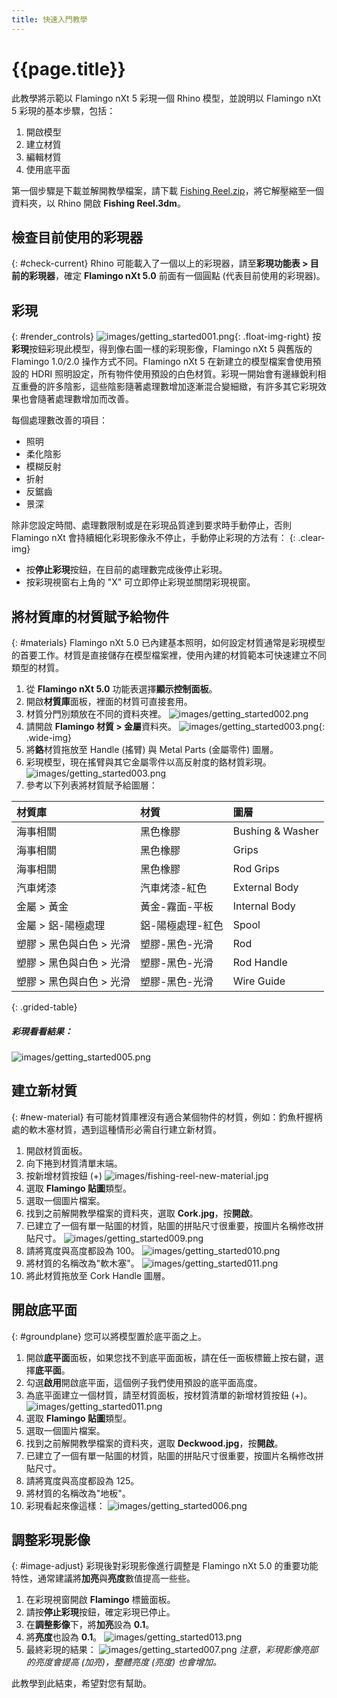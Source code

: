 ```yaml
---
title: 快速入門教學
---
```

<!-- TODO: Make sure to update this page and get working in the guides section of the documentation. -->

# {{page.title}}
此教學將示範以 Flamingo nXt 5 彩現一個 Rhino 模型，並說明以 Flamingo nXt 5 彩現的基本步驟，包括：

1. 開啟模型
1. 建立材質
1. 編輯材質
1. 使用底平面

第一個步驟是下載並解開教學檔案，請下載 [Fishing Reel.zip](files/nxt5%20fishing.zip)，將它解壓縮至一個資料夾，以 Rhino 開啟 **Fishing Reel.3dm**。

## 檢查目前使用的彩現器
{: #check-current}
Rhino 可能載入了一個以上的彩現器，請至**彩現功能表 > 目前的彩現器**，確定 **Flamingo nXt 5.0** 前面有一個圓點 (代表目前使用的彩現器)。

## 彩現
{: #render_controls}
![images/getting_started001.png](images/getting_started001.png){: .float-img-right} 按**彩現**按鈕彩現此模型，得到像右圖一樣的彩現影像，Flamingo nXt 5 與舊版的 Flamingo 1.0/2.0 操作方式不同。Flamingo nXt 5 在新建立的模型檔案會使用預設的 HDRI 照明設定，所有物件使用預設的白色材質。彩現一開始會有邊緣銳利相互重疊的許多陰影，這些陰影隨著處理數增加逐漸混合變細緻，有許多其它彩現效果也會隨著處理數增加而改善。

每個處理數改善的項目：

* 照明
* 柔化陰影
* 模糊反射
* 折射
* 反鋸齒
* 景深

除非您設定時間、處理數限制或是在彩現品質達到要求時手動停止，否則 Flamingo nXt 會持續細化彩現影像永不停止，手動停止彩現的方法有：
{: .clear-img}

* 按**停止彩現**按鈕，在目前的處理數完成後停止彩現。
* 按彩現視窗右上角的 "X" 可立即停止彩現並關閉彩現視窗。

## 將材質庫的材質賦予給物件
{: #materials}
Flamingo nXt 5.0 已內建基本照明，如何設定材質通常是彩現模型的首要工作。材質是直接儲存在模型檔案裡，使用內建的材質範本可快速建立不同類型的材質。

  1. 從 **Flamingo nXt 5.0** 功能表選擇**顯示控制面板**。
  1. 開啟**材質庫**面板，裡面的材質可直接套用。
  1. 材質分門別類放在不同的資料夾裡。
  ![images/getting_started002.png](images/getting_started002.png)
  1. 請開啟 **Flamingo 材質 > 金屬**資料夾。
  ![images/getting_started003.png](images/getting_started004.png){: .wide-img}
  1. 將**鉻**材質拖放至 Handle (搖臂) 與 Metal Parts (金屬零件) 圖層。
  1. 彩現模型，現在搖臂與其它金屬零件以高反射度的鉻材質彩現。
  ![images/getting_started003.png](images/getting_started003.png)
  1. 參考以下列表將材質賦予給圖層：

 | 材質庫 | 材質 | 圖層 |
 |:-------|:------|:------|
 | 海事相關 | 黑色橡膠 | Bushing & Washer |
 | 海事相關 | 黑色橡膠 | Grips |
 | 海事相關 | 黑色橡膠 | Rod Grips |
 | 汽車烤漆 | 汽車烤漆-紅色 | External Body |
 | 金屬 > 黃金 | 黃金-霧面-平板 | Internal Body |
 | 金屬 > 鋁-陽極處理 | 鋁-陽極處理-紅色 | Spool |
 | 塑膠 > 黑色與白色  > 光滑 | 塑膠-黑色-光滑 | Rod |
 | 塑膠 > 黑色與白色  > 光滑 | 塑膠-黑色-光滑 | Rod Handle |
 | 塑膠 > 黑色與白色  > 光滑 | 塑膠-黑色-光滑 | Wire Guide |
{: .grided-table}

##### 彩現看看結果：
 ![images/getting_started005.png](images/getting_started005.png)

## 建立新材質
{: #new-material}
有可能材質庫裡沒有適合某個物件的材質，例如：釣魚杆握柄處的軟木塞材質，遇到這種情形必需自行建立新材質。

 1. 開啟材質面板。
 1. 向下捲到材質清單末端。
 1. 按新增材質按鈕 (+)
  ![images/fishing-reel-new-material.jpg](images/fishing-reel-new-material.jpg)
 1. 選取 **Flamingo 貼圖**類型。
 1. 選取一個圖片檔案。
 1. 找到之前解開教學檔案的資料夾，選取 **Cork.jpg**，按**開啟**。
 1. 已建立了一個有單一貼圖的材質，貼圖的拼貼尺寸很重要，按圖片名稱修改拼貼尺寸。
![images/getting_started009.png](images/getting_started009.png)
 1. 請將寬度與高度都設為 100。
![images/getting_started010.png](images/getting_started010.png)
 1. 將材質的名稱改為"軟木塞"。
![images/getting_started011.png](images/getting_started011.png)
 1. 將此材質拖放至 Cork Handle 圖層。

## 開啟底平面
{: #groundplane}
您可以將模型置於底平面之上。

1. 開啟**底平面**面板，如果您找不到底平面面板，請在任一面板標籤上按右鍵，選擇**底平面**。
1. 勾選**啟用**開啟底平面，這個例子我們使用預設的底平面高度。
1. 為底平面建立一個材質，請至材質面板，按材質清單的新增材質按鈕 (+)。
![images/getting_started011.png](images/getting_started012.png)
1. 選取 **Flamingo 貼圖**類型。
1. 選取一個圖片檔案。
1. 找到之前解開教學檔案的資料夾，選取 **Deckwood.jpg**，按**開啟**。
1. 已建立了一個有單一貼圖的材質，貼圖的拼貼尺寸很重要，按圖片名稱修改拼貼尺寸。
1. 請將寬度與高度都設為 125。
1. 將材質的名稱改為"地板"。
1. 彩現看起來像這樣：
![images/getting_started006.png](images/getting_started006.png)


## 調整彩現影像
{: #image-adjust}
彩現後對彩現影像進行調整是 Flamingo nXt 5.0 的重要功能特性，通常建議將**加亮**與**亮度**數值提高一些些。

1. 在彩現視窗開啟 **Flamingo** 標籤面板。
1. 請按**停止彩現**按鈕，確定彩現已停止。
1. 在**調整影像**下，將**加亮**設為 **0.1**。
1. 將**亮度**也設為 **0.1**。
![images/getting_started013.png](images/getting_started013.png)
1. 最終彩現的結果：
![images/getting_started007.png](images/getting_started007.png)
*注意，彩現影像亮部的亮度會提高 (加亮)，整體亮度 (亮度) 也會增加。*



此教學到此結束，希望對您有幫助。
